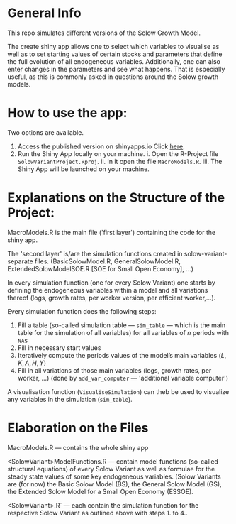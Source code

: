 # General Info

This repo simulates different versions of the Solow Growth Model.

The create shiny app allows one to select which variables to visualise as well as to set starting values of certain stocks and parameters that define the full evolution of all endogeneous variables. Additionally, one can also enter changes in the parameters and see what happens. That is especially useful, as this is commonly asked in questions around the Solow growth models.

# How to use the app:
Two options are available.

1. Access the published version on shinyapps.io
   Click [here](https://sebastianshinyapps.shinyapps.io/SolowVariants/).
2. Run the Shiny App locally on your machine.
   i. Open the R-Project file `SolowVariantProject.Rproj`.
   ii. In it open the file `MacroModels.R`.
   iii. The Shiny App will be launched on your machine.


# Explanations on the Structure of the Project:
MacroModels.R is the main file ('first layer') containing the code for the shiny app. 

The 'second layer' is/are the simulation functions created in solow-variant-separate files. (BasicSolowModel.R, GeneralSolowModel.R, ExtendedSolowModelSOE.R [SOE for Small Open Economy], ...)

In every simulation function (one for every Solow Variant) one starts by defining the endogeneous variables within a model and all variations thereof (logs, growth rates, per worker version, per efficient worker,...). 

Every simulation function does the following steps:

1. Fill a table (so-called simulation table — `sim_table` — which is the main table for the simulation of all variables) for all variables of $n$ periods with `NA`s
2. Fill in necessary start values
3. Iteratively compute the periods values of the model’s main variables ($L,K, A, H, Y$)
4. Fill in all variations of those main variables (logs, growth rates, per worker, ...) (done by `add_var_computer` — 'additional variable computer')

A visualisation function (`VisualiseSimulation`) can theb be used to visualize any variables in the simulation (`sim_table`).

# Elaboration on the Files
MacroModels.R — contains the whole shiny app

\<SolowVariant\>ModelFunctions.R — contain model functions (so-called structural equations) of every Solow Variant as well as formulae for the steady state values of some key endogeneous variables.
(Solow Variants are (for now) the Basic Solow Model (BS), the General Solow Model (GS), the Extended Solow Model for a Small Open Economy (ESSOE).

\<SolowVariant\>.R` — each contain the simulation function for the respective Solow Variant as outlined above with steps 1. to 4..

